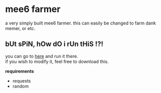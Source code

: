 # mee6 farmer
a very simply built mee6 farmer. this can easily be changed to farm dank memer, or etc.

## bUt sPiN, hOw dO i rUn tHiS !?!
you can go to <a href="https://mee6farmer.spinfal.repl.run">here</a> and run it there.<br>
if you wish to modify it, feel free to download this.

<b>requirements</b>
- requests
- random